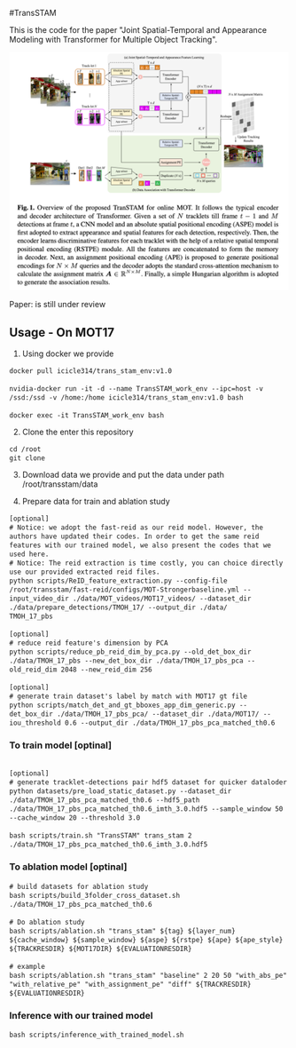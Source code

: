 #TransSTAM

This is the code for the paper "Joint Spatial-Temporal and Appearance Modeling with Transformer for Multiple Object Tracking".

![img.png](images/framework.png)

Paper: is still under review

## Usage - On MOT17

1. Using docker we provide

```shell
docker pull icicle314/trans_stam_env:v1.0

nvidia-docker run -it -d --name TransSTAM_work_env --ipc=host -v /ssd:/ssd -v /home:/home icicle314/trans_stam_env:v1.0 bash

docker exec -it TransSTAM_work_env bash
```

2. Clone the enter this repository
```shell
cd /root
git clone 
```

3. Download data we provide and put the data under path /root/transstam/data


4. Prepare data for train and ablation study
```shell
[optional]
# Notice: we adopt the fast-reid as our reid model. However, the authors have updated their codes. In order to get the same reid features with our trained model, we also present the codes that we used here.
# Notice: The reid extraction is time costly, you can choice directly use our provided extracted reid files.
python scripts/ReID_feature_extraction.py --config-file /root/transstam/fast-reid/configs/MOT-Strongerbaseline.yml --input_video_dir ./data/MOT_videos/MOT17_videos/ --dataset_dir ./data/prepare_detections/TMOH_17/ --output_dir ./data/
TMOH_17_pbs

[optional]
# reduce reid feature's dimension by PCA
python scripts/reduce_pb_reid_dim_by_pca.py --old_det_box_dir ./data/TMOH_17_pbs --new_det_box_dir ./data/TMOH_17_pbs_pca --old_reid_dim 2048 --new_reid_dim 256

[optional]
# generate train dataset's label by match with MOT17 gt file
python scripts/match_det_and_gt_bboxes_app_dim_generic.py --det_box_dir ./data/TMOH_17_pbs_pca/ --dataset_dir ./data/MOT17/ --iou_threshold 0.6 --output_dir ./data/TMOH_17_pbs_pca_matched_th0.6
```


### To train model [optinal]

``` commandline

[optional]
# generate tracklet-detections pair hdf5 dataset for quicker dataloder
python datasets/pre_load_static_dataset.py --dataset_dir ./data/TMOH_17_pbs_pca_matched_th0.6 --hdf5_path ./data/TMOH_17_pbs_pca_matched_th0.6_imth_3.0.hdf5 --sample_window 50 --cache_window 20 --threshold 3.0

bash scripts/train.sh "TransSTAM" trans_stam 2 ./data/TMOH_17_pbs_pca_matched_th0.6_imth_3.0.hdf5
```

### To ablation model [optinal]
``` commandline
# build datasets for ablation study
bash scripts/build_3folder_cross_dataset.sh ./data/TMOH_17_pbs_pca_matched_th0.6

# Do ablation study
bash scripts/ablation.sh "trans_stam" ${tag} ${layer_num} ${cache_window} ${sample_window} ${aspe} ${rstpe} ${ape} ${ape_style} ${TRACKRESDIR} ${MOT17DIR} ${EVALUATIONRESDIR}

# example
bash scripts/ablation.sh "trans_stam" "baseline" 2 20 50 "with_abs_pe" "with_relative_pe" "with_assignment_pe" "diff" ${TRACKRESDIR} ${EVALUATIONRESDIR}

```

### Inference with our trained model
```shell
bash scripts/inference_with_trained_model.sh
```